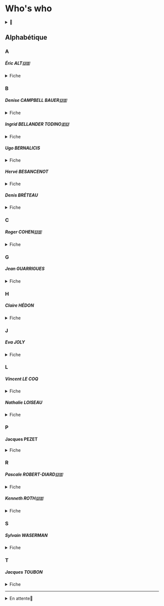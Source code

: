 # Who's who

<details><summary>🚧</summary>

Backlinks
</details>

## Alphabétique
### A
##### <a id="alt"></a>Éric ALT🇺🇸
<details><summary>Fiche</summary>

* [Wikipedia](https://fr.wikipedia.org/wiki/%C3%89ric_Alt)
</details>

### B

##### <a id="campbell"></a> Denise CAMPBELL BAUER🇺🇸
<details><summary>Fiche</summary>

* [French morning](https://frenchmorning.com/lambassadrice-denise-campbell-bauer-confirmee-pour-paris/)
</details>

##### <a id="bellander"></a> Ingrid BELLANDER TODINO🇪🇺
<details><summary>Fiche</summary>

* [UE](https://op.europa.eu/en/web/who-is-who/person/-/person/COM_000037D403)
</details>

##### <a id="bernalic"></a>Ugo BERNALICIS
<details><summary>Fiche</summary>

* [AN](https://www2.assemblee-nationale.fr/deputes/fiche/OMC_PA720430)
</details>

##### <a id="besanc"></a>Hervé BESANCENOT
<details><summary>Fiche</summary>

* [Who's who](https://www.whoswho.fr/bio/herve-besancenot_57889)
</details>

##### <a id="besanc"></a>Denis BRÉTEAU
<details><summary>Fiche</summary>

* [lanceurdalerte.info](https://www.lanceurdalerte.info/denis-breteau/)
</details>

### C
##### <a id="rcohen"></a>Roger COHEN🇺🇸
<details><summary>Fiche</summary>

* [New York Times](https://climatehub.nytimes.com/speaker/369802/roger-cohen); 
</details>

### G
##### <a id="guarrigues"></a>Jean GUARRIGUES
<details><summary>Fiche</summary>

* [Twitter](https://twitter.com/jeangarr78?lang=en)
</details>

### H
##### <a id="hedon"></a>Claire HÉDON
<details><summary>Fiche</summary>

* [DDD](https://www.defenseurdesdroits.fr/fr/claire-hedon-defenseure-des-droits)
</details>

### J
##### <a id="joly"></a>Eva JOLY
<details><summary>Fiche</summary>

* [Twitter](https://twitter.com/EvaJoly)
* [ICRIT](https://www.icrict.com/eva-joly) 
</details>

### L
##### <a id="loiseau"></a>Vincent LE COQ
<details><summary>Fiche</summary>

* [nouveau monde éditions](https://www.nouveau-monde.net/auteur/vincent-coq/)
</details>

##### <a id="loiseau"></a>Nathalie LOISEAU
<details><summary>Fiche</summary>

* [Europarl](https://www.europarl.europa.eu/meps/fr/197494/NATHALIE_LOISEAU/home)
* [Wikipedia](https://en.wikipedia.org/wiki/Nathalie_Loiseau)
</details>

<!-- 

🚧 Cet article mérite t-il d'être cité?

<details><summary>Dans la presse</summary>
 
* [Nathalie LOISEAU protège l'Organisation pour l'interdiction des armes chimiques au mépris de la transparence](https://thewallwillfall.org/2021/04/19/protecting-the-opcw-against-transparency-who-is-nathalie-loiseau/)
</details>

-->

### P
#### <a id="kroth"></a>Jacques PEZET
<details><summary>Fiche</summary>

[Libé](https://www.liberation.fr/auteur/jacques-pezet/)
</details>

### R
##### <a id="kroth"></a>Pascale ROBERT-DIARD🇺🇸
<details><summary>Fiche</summary>

* [Le Monde]()
</details>

##### <a id="kroth"></a>Kenneth ROTH🇺🇸
<details><summary>Fiche</summary>

[Twitter](https://twitter.com/KenRoth)
</details>

### S
##### <a id="waserm"></a>Sylvain WASERMAN
<details><summary>Fiche</summary>

* [AN](https://www2.assemblee-nationale.fr/deputes/fiche/OMC_PA720746)
</details>

### T
##### <a id="toubon"></a>Jacques TOUBON
<details><summary>Fiche</summary>

* [Wikipedia](https://en.wikipedia.org/wiki/Jacques_Toubon)
</details>

---

<details>
  <summary>En attente🚧</summary>

</details>

